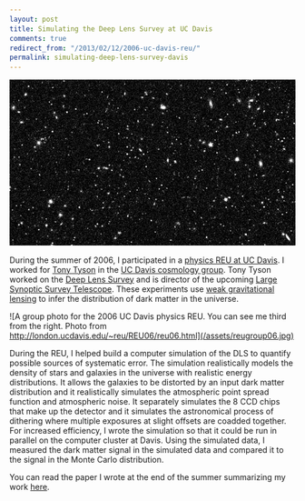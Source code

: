```yaml
---
layout: post
title: Simulating the Deep Lens Survey at UC Davis
comments: true
redirect_from: "/2013/02/12/2006-uc-davis-reu/"
permalink: simulating-deep-lens-survey-davis
---
```


![The simulated stars and galaxies from my DLS simulation I created during my 2006 physics REU.](/assets/2006_reu_internship_simulated_data-940x544.jpg)

During the summer of 2006, I participated in a [physics REU at UC
Davis](http://london.ucdavis.edu/~reu/REU06/reu06.html). I worked
for [Tony
Tyson](http://www.physics.ucdavis.edu/people/faculty/faculty_profiles/anthony_tyson.html)
in the [UC Davis cosmology
group](http://www.physics.ucdavis.edu/Cosmology/universe.html).
Tony Tyson worked on the [Deep Lens
Survey](http://dls.physics.ucdavis.edu/) and is director of the
upcoming [Large Synoptic Survey Telescope](http://www.lsst.org/).
These experiments use [weak gravitational
lensing](http://en.wikipedia.org/wiki/Weak_gravitational_lensing)
to infer the distribution of dark matter in the universe.

![A group photo for the 2006 UC Davis physics REU. You can see me
third from the right. Photo from
http://london.ucdavis.edu/~reu/REU06/reu06.html](/assets/reugroup06.jpg)

During the REU, I helped build a computer simulation of the DLS to
quantify possible sources of systematic error. The simulation
realistically models the density of stars and galaxies in the
universe with realistic energy distributions. It allows the galaxies
to be distorted by an input dark matter distribution and it
realistically simulates the atmospheric point spread function and
atmospheric noise. It separately simulates the 8 CCD chips that
make up the detector and it simulates the astronomical process of
dithering where multiple exposures at slight offsets are coadded
together. For increased efficiency, I wrote the simulation so that
it could be run in parallel on the computer cluster at Davis. Using
the simulated data, I measured the dark matter signal in the simulated
data and compared it to the signal in the Monte Carlo distribution.

You can read the paper I wrote at the end of the summer summarizing my work [here](/assets/lande_REU_paper_2006.pdf).
